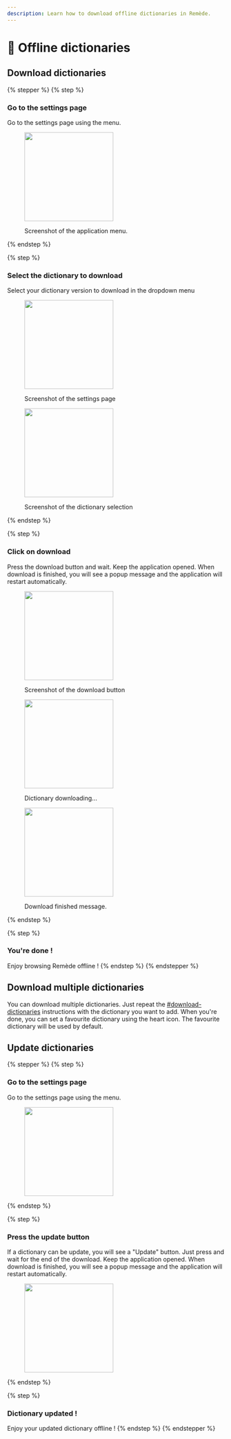 ```yaml
---
description: Learn how to download offline dictionaries in Remède.
---
```


# 📖 Offline dictionaries

## Download dictionaries

{% stepper %}
{% step %}
### Go to the settings page

Go to the settings page using the menu.

<div align="left"><figure><img src="../.gitbook/assets/image (1).png" alt="" width="206"><figcaption><p>Screenshot of the application menu.</p></figcaption></figure></div>
{% endstep %}

{% step %}
### Select the dictionary to download

Select your dictionary version to download in the dropdown menu

<div align="left"><figure><img src="../.gitbook/assets/image (2).png" alt="" width="206"><figcaption><p>Screenshot of the settings page</p></figcaption></figure> <figure><img src="../.gitbook/assets/Screenshot 2025-02-24 at 11-35-54 Remède.png" alt="" width="206"><figcaption><p>Screenshot of the dictionary selection</p></figcaption></figure></div>
{% endstep %}

{% step %}
### Click on download

Press the download button and wait. Keep the application opened. When download is finished, you will see a popup message and the application will restart automatically.

<div align="left"><figure><img src="../.gitbook/assets/image (3).png" alt="" width="206"><figcaption><p>Screenshot of the download button</p></figcaption></figure> <figure><img src="../.gitbook/assets/Screenshot 2025-02-24 at 11-37-58 Remède.png" alt="" width="206"><figcaption><p>Dictionary downloading...</p></figcaption></figure> <figure><img src="../.gitbook/assets/Screenshot 2025-02-24 at 11-39-03 Remède.png" alt="" width="206"><figcaption><p>Download finished message.</p></figcaption></figure></div>
{% endstep %}

{% step %}
### You're done !

Enjoy browsing Remède offline !
{% endstep %}
{% endstepper %}

## Download multiple dictionaries

You can download multiple dictionaries. Just repeat the [#download-dictionaries](offline-dictionaries.md#download-dictionaries "mention") instructions with the dictionary you want to add. When you're done, you can set a favourite dictionary using the heart icon. The favourite dictionary will be used by default.

## Update dictionaries

{% stepper %}
{% step %}
### Go to the settings page

Go to the settings page using the menu.

<div align="left"><figure><img src="../.gitbook/assets/image.png" alt="" width="206"><figcaption></figcaption></figure></div>


{% endstep %}

{% step %}
### Press the update button

If a dictionary can be update, you will see a "Update" button. Just press and wait for the end of the download. Keep the application opened. When download is finished, you will see a popup message and the application will restart automatically.

<div align="left"><figure><img src="../.gitbook/assets/image (4).png" alt="" width="206"><figcaption></figcaption></figure></div>
{% endstep %}

{% step %}
### Dictionary updated !

Enjoy your updated dictionary offline !
{% endstep %}
{% endstepper %}



